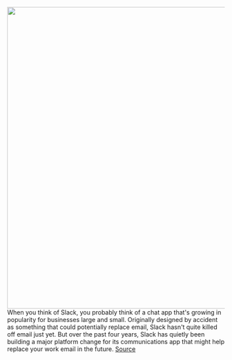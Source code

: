<img src='https://cdn.vox-cdn.com/thumbor/hskTeJmTQsnF8zML9No_W0tdu9c=/0x0:2040x1360/1200x800/filters:focal(857x517:1183x843)/cdn.vox-cdn.com/uploads/chorus_image/image/66977012/acastro_190412_1777_slack_0001.0.jpg' width='700px' /><br/>
When you think of Slack, you probably think of a chat app that's growing in popularity for businesses large and small. Originally designed by accident as something that could potentially replace email, Slack hasn't quite killed off email just yet. But over the past four years, Slack has quietly been building a major platform change for its communications app that might help replace your work email in the future.
<a href='https://www.theverge.com/2020/6/24/21302050/slack-connect-work-emails-shared-channels-future'> Source <a/>